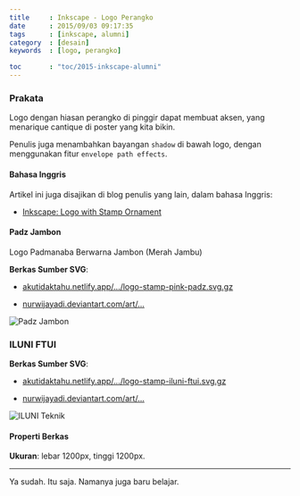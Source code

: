 ```yaml
---
title     : Inkscape - Logo Perangko
date      : 2015/09/03 09:17:35
tags      : [inkscape, alumni]
category  : [desain]
keywords  : [logo, perangko]

toc       : "toc/2015-inkscape-alumni"
---
```


### Prakata

Logo dengan hiasan perangko di pinggir dapat membuat aksen,
yang menarique cantique di poster yang kita bikin.

Penulis juga menambahkan bayangan `shadow` di bawah logo,
dengan menggunakan fitur `envelope path effects`.

#### Bahasa Inggris

Artikel ini juga disajikan di blog penulis yang lain,
dalam bahasa Inggris:

* [Inkscape: Logo with Stamp Ornament][english-version]

#### Padz Jambon

Logo Padmanaba Berwarna Jambon (Merah Jambu)

**Berkas Sumber SVG**:

* [akutidaktahu.netlify.app/.../logo-stamp-pink-padz.svg.gz][dotfiles-pink-padz]

* [nurwijayadi.deviantart.com/art/...][deviant-pink-padz]

![Padz Jambon][image-ss-pink-padz]

### ILUNI FTUI

**Berkas Sumber SVG**:

* [akutidaktahu.netlify.app/.../logo-stamp-iluni-ftui.svg.gz][dotfiles-iluni-ftui]

* [nurwijayadi.deviantart.com/art/...][deviant-iluni-ftui]

![ILUNI Teknik][image-ss-iluni-ftui]

#### Properti Berkas

**Ukuran**: lebar 1200px, tinggi 1200px.

-- -- --

Ya sudah. Itu saja. Namanya juga baru belajar.

[//]: <> ( -- -- -- links below -- -- -- )

[english-version]:      https://epsi-rns.gitlab.io/design/inkscape/inkscape-stamp-logo/

[image-ss-pink-padz]:   /posts/desain/2015/09-perangko/logo-stamp-pink-padz.png
[image-ss-iluni-ftui]:  /posts/desain/2015/09-perangko/logo-stamp-iluni-ftui.png

[dotfiles-pink-padz]:   /posts/desain/2015/09-perangko/logo-stamp-pink-padz.svg.gz
[deviant-pink-padz]:    http://nurwijayadi.deviantart.com/art/Logo-Stamp-Ornament-Iluni-FTUI-645792391
[dotfiles-iluni-ftui]:  /posts/desain/2015/09-perangko/logo-stamp-iluni-ftui.svg.gz
[deviant-iluni-ftui]:   http://nurwijayadi.deviantart.com/art/Logo-Stamp-Ornament-Padmanaba-in-Pink-645792516

